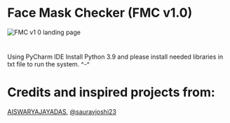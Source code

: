 # Face Mask Checker (FMC v1.0)
![FMC v1 0 landing page](https://user-images.githubusercontent.com/55085932/177281885-367c85af-641f-4383-976a-76fcce1eb27b.PNG)
#
Using PyCharm IDE
Install Python 3.9 and please install needed libraries in txt file to run the system. ^-^
 
# Credits and inspired projects from: 
[AISWARYAJAYADAS](https://github.com/AISWARYAJAYADAS/facemask), [@sauravjoshi23](https://github.com/sauravjoshi23/CovidFaceMaskDetection)
